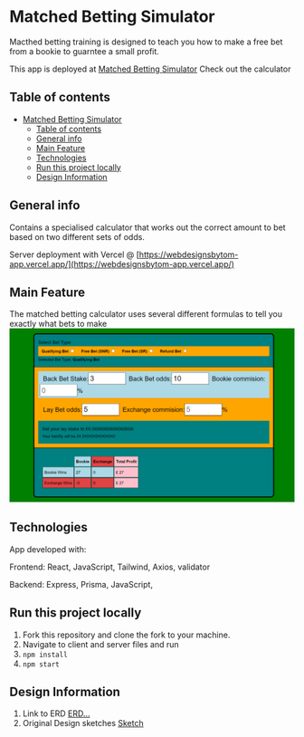 # Matched Betting Simulator

Macthed betting training is designed to teach you how to make a free bet from a bookie to guarntee a small profit.

This app is deployed at [Matched Betting Simulator](https://clever-rolypoly-136b82.netlify.app/)
Check out the calculator
## Table of contents

- [Matched Betting Simulator](#matched-betting-simulator)
  - [Table of contents](#table-of-contents)
  - [General info](#general-info)
  - [Main Feature](#main-feature)
  - [Technologies](#technologies)
  - [Run this project locally](#run-this-project-locally)
  - [Design Information](#design-information)

## General info

Contains a specialised calculator that works out the correct amount to bet based on two different sets of odds.

Server deployment with Vercel @ [https://webdesignsbytom-app.vercel.app/](https://webdesignsbytom-app.vercel.app/)

## Main Feature

The matched betting calculator uses several different formulas to tell you exactly what bets to make
<img src='./client/src/assets/images/calculatorMd.png'>

## Technologies

App developed with:

Frontend: React, JavaScript, Tailwind, Axios, validator

Backend: Express, Prisma, JavaScript,

## Run this project locally

1. Fork this repository and clone the fork to your machine.
2. Navigate to client and server files and run
3. `npm install`
4. `npm start`

## Design Information

1. Link to ERD [ERD...](https://github.com/webdesignsbytom/matchedBetting-tailwind/blob/main/assets/ERD)
2. Original Design sketches [Sketch](https://github.com/webdesignsbytom/matchedBetting-tailwind/tree/main/assets/wireframe)
